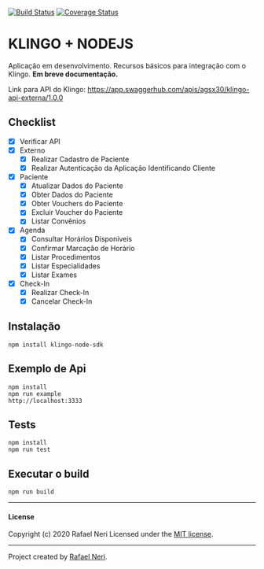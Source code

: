 [![Build Status](https://www.travis-ci.com/rafaneri/klingo-node-sdk.svg?branch=master)](https://www.travis-ci.com/rafaneri/klingo-node-sdk)
[![Coverage Status](https://coveralls.io/repos/github/rafaneri/klingo-node-sdk/badge.svg?branch=master)](https://coveralls.io/github/rafaneri/klingo-node-sdk?branch=master)

# KLINGO + NODEJS

Aplicação em desenvolvimento. Recursos básicos para integração com o Klingo. **Em breve documentação.**

Link para API do Klingo:
https://app.swaggerhub.com/apis/agsx30/klingo-api-externa/1.0.0

## Checklist
- [x] Verificar API
- [x] Externo
	- [x] Realizar Cadastro de Paciente
	- [x] Realizar Autenticação da Aplicação Identificando Cliente
- [x] Paciente
	- [x] Atualizar Dados do Paciente
	- [x] Obter Dados do Paciente
	- [x] Obter Vouchers do Paciente
	- [x] Excluir Voucher do Paciente
	- [x] Listar Convênios
- [x] Agenda
	- [x] Consultar Horários Disponíveis
	- [x] Confirmar Marcação de Horário
	- [x] Listar Procedimentos
	- [x] Listar Especialidades
	- [x] Listar Exames
- [x] Check-In
	- [x] Realizar Check-In
	- [x] Cancelar Check-In

## Instalação
```
npm install klingo-node-sdk
```

## Exemplo de Api
```
npm install
npm run example
http://localhost:3333
```

## Tests
```
npm install
npm run test
```
## Executar o build
```
npm run build
```

***

#### License
Copyright (c) 2020 Rafael Neri
Licensed under the [MIT license](LICENSE).


***

Project created by [Rafael Neri](mailto:rafael.neri@gmail.com).

